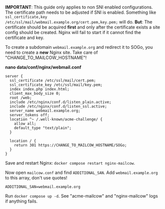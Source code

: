 **IMPORTANT**: This guide only applies to non SNI enabled configurations. The certificate path needs to be adjusted if SNI is enabled. Something like `ssl_certificate,key /etc/ssl/mail/webmail.example.org/cert.pem,key.pem;` will do. **But**: The certificate should be acquired **first** and only after the certificate exists a site config should be created. Nginx will fail to start if it cannot find the certificate and key.

To create a subdomain `webmail.example.org` and redirect it to SOGo, you need to create a **new** Nginx site. Take care of "CHANGE_TO_MAILCOW_HOSTNAME"!

**nano data/conf/nginx/webmail.conf**

``` hl_lines="9 17"
server {
  ssl_certificate /etc/ssl/mail/cert.pem;
  ssl_certificate_key /etc/ssl/mail/key.pem;
  index index.php index.html;
  client_max_body_size 0;
  root /web;
  include /etc/nginx/conf.d/listen_plain.active;
  include /etc/nginx/conf.d/listen_ssl.active;
  server_name webmail.example.org;
  server_tokens off;
  location ^~ /.well-known/acme-challenge/ {
    allow all;
    default_type "text/plain";
  }

  location / {
    return 301 https://CHANGE_TO_MAILCOW_HOSTNAME/SOGo;
  }
}
```

Save and restart Nginx: `docker compose restart nginx-mailcow`.

Now open `mailcow.conf` and find `ADDITIONAL_SAN`.
Add `webmail.example.org` to this array, don't use quotes!

```
ADDITIONAL_SAN=webmail.example.org
```

Run `docker compose up -d`. See "acme-mailcow" and "nginx-mailcow" logs if anything fails.
